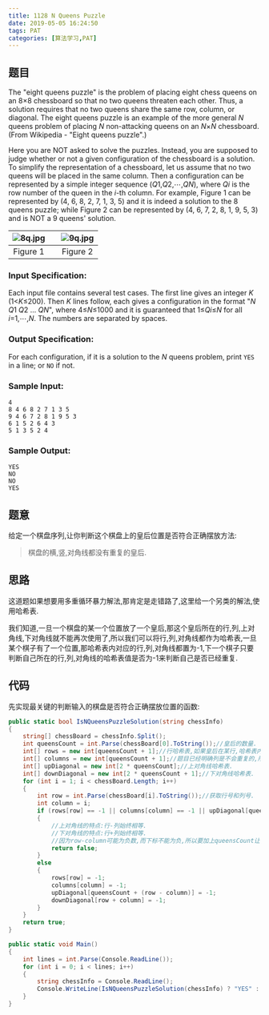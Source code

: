 ```yaml
---
title: 1128 N Queens Puzzle
date: 2019-05-05 16:24:50
tags: PAT
categories: [算法学习,PAT]
---
```


## 题目

The "eight queens puzzle" is the problem of placing eight chess queens on an 8×8 chessboard so that no two queens threaten each other. Thus, a solution requires that no two queens share the same row, column, or diagonal. The eight queens puzzle is an example of the more general *N* queens problem of placing *N* non-attacking queens on an *N*×*N* chessboard. (From Wikipedia - "Eight queens puzzle".)

Here you are NOT asked to solve the puzzles. Instead, you are supposed to judge whether or not a given configuration of the chessboard is a solution. To simplify the representation of a chessboard, let us assume that no two queens will be placed in the same column. Then a configuration can be represented by a simple integer sequence (*Q*1,*Q*2,⋯,*QN*), where *Qi* is the row number of the queen in the *i*-th column. For example, Figure 1 can be represented by (4, 6, 8, 2, 7, 1, 3, 5) and it is indeed a solution to the 8 queens puzzle; while Figure 2 can be represented by (4, 6, 7, 2, 8, 1, 9, 5, 3) and is NOT a 9 queens' solution.

| ![8q.jpg](https://images.ptausercontent.com/7d0443cf-5c19-4494-98a6-0f0f54894eaa.jpg) |      | ![9q.jpg](https://images.ptausercontent.com/d187e37a-4eb8-4215-8e2c-040a73c5c8d8.jpg) |
| :----------------------------------------------------------: | ---- | :----------------------------------------------------------: |
|                           Figure 1                           |      |                           Figure 2                           |

### Input Specification:

Each input file contains several test cases. The first line gives an integer *K* (1<*K*≤200). Then *K* lines follow, each gives a configuration in the format "*N* *Q*1 *Q*2 ... *QN*", where 4≤*N*≤1000 and it is guaranteed that 1≤*Qi*≤*N* for all *i*=1,⋯,*N*. The numbers are separated by spaces.

### Output Specification:

For each configuration, if it is a solution to the *N* queens problem, print `YES` in a line; or `NO` if not.

### Sample Input:

```in
4
8 4 6 8 2 7 1 3 5
9 4 6 7 2 8 1 9 5 3
6 1 5 2 6 4 3
5 1 3 5 2 4
```

### Sample Output:

```out
YES
NO
NO
YES
```

<!-- more -->

## 题意

给定一个棋盘序列,让你判断这个棋盘上的皇后位置是否符合正确摆放方法:
> 棋盘的横,竖,对角线都没有重复的皇后.

## 思路

这道题如果想要用多重循环暴力解法,那肯定是走错路了,这里给一个另类的解法,使用哈希表.

我们知道,一旦一个棋盘的某一个位置放了一个皇后,那这个皇后所在的行,列,上对角线,下对角线就不能再次使用了,所以我们可以将行,列,对角线都作为哈希表,一旦某个棋子有了一个位置,那哈希表内对应的行,列,对角线都置为-1,下一个棋子只要判断自己所在的行,列,对角线的哈希表值是否为-1来判断自己是否已经重复.

## 代码

先实现最关键的判断输入的棋盘是否符合正确摆放位置的函数:

```c#
public static bool IsNQueensPuzzleSolution(string chessInfo)
{
    string[] chessBoard = chessInfo.Split();
    int queensCount = int.Parse(chessBoard[0].ToString());//皇后的数量.
    int[] rows = new int[queensCount + 1];//行哈希表,如果皇后在某行,哈希表内的位置即设置为-1.
    int[] columns = new int[queensCount + 1];//题目已经明确列是不会重复的,所以这里可以不写列哈希表.
    int[] upDiagonal = new int[2 * queensCount];//上对角线哈希表.
    int[] downDiagonal = new int[2 * queensCount + 1];//下对角线哈希表.
    for (int i = 1; i < chessBoard.Length; i++)
    {
        int row = int.Parse(chessBoard[i].ToString());//获取行号和列号.
        int column = i;
        if (rows[row] == -1 || columns[column] == -1 || upDiagonal[queensCount + row - column] == -1 || downDiagonal[row + column] == -1)
        {
            //上对角线的特点:行-列始终相等.
            //下对角线的特点:行+列始终相等.
            //因为row-column可能为负数,而下标不能为负,所以要加上queensCount让它始终为正.
            return false;
        }
        else
        {
            rows[row] = -1;
            columns[column] = -1;
            upDiagonal[queensCount + (row - column)] = -1;
            downDiagonal[row + column] = -1;
        }
    }
    return true;
}
```

```c#
public static void Main()
{
    int lines = int.Parse(Console.ReadLine());
    for (int i = 0; i < lines; i++)
    {
        string chessInfo = Console.ReadLine();
        Console.WriteLine(IsNQueensPuzzleSolution(chessInfo) ? "YES" : "NO");
    }
}
```

